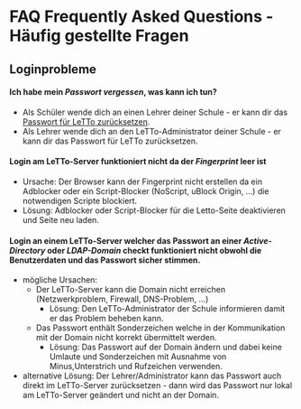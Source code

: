# FAQ Frequently Asked Questions - Häufig gestellte Fragen

## Loginprobleme

#### Ich habe mein ***Passwort vergessen***, was kann ich tun?
  - Als Schüler wende dich an einen Lehrer deiner Schule - er kann dir das [Passwort für LeTTo zurücksetzen](../Schülerpasswortsetzen/index.md).
  - Als Lehrer wende dich an den LeTTo-Administrator deiner Schule - er kann dir das Passwort für LeTTo zurücksetzen.

#### Login am LeTTo-Server funktioniert nicht da der ***Fingerprint*** leer ist
  - Ursache: Der Browser kann der Fingerprint nicht erstellen da ein Adblocker oder ein Script-Blocker (NoScript, uBlock Origin, ...) die notwendigen Scripte blockiert.
  - Lösung: Adblocker oder Script-Blocker für die Letto-Seite deaktivieren und Seite neu laden.

#### Login an einem LeTTo-Server welcher das Passwort an einer ***Active-Directory*** oder ***LDAP-Domain*** checkt funktioniert nicht obwohl die Benutzerdaten und das Passwort sicher stimmen.
  - mögliche Ursachen: 
    - Der LeTTo-Server kann die Domain nicht erreichen (Netzwerkproblem, Firewall, DNS-Problem, ...)
      - Lösung: Den LeTTo-Administrator der Schule informieren damit er das Problem beheben kann.
    - Das Passwort enthält Sonderzeichen welche in der Kommunikation mit der Domain nicht korrekt übermittelt werden.
      - Lösung: Das Passwort auf der Domain ändern und dabei keine Umlaute und Sonderzeichen mit Ausnahme von Minus,Unterstrich und Rufzeichen verwenden.
  - alternative Lösung: Der Lehrer/Administrator kann das Passwort auch direkt im LeTTo-Server zurücksetzen - dann wird das Passwort nur lokal am LeTTo-Server geändert und nicht an der Domain.

  

